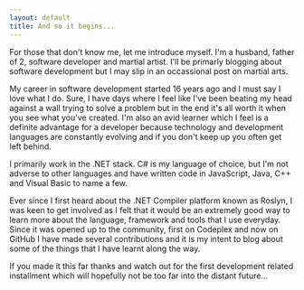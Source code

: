 ```yaml
---
layout: default
title: And so it begins...
---
```

For those that don't know me, let me introduce myself. I'm a husband, father of 2, software developer and martial artist. I'll be primarly blogging about software development but I may slip in an occassional post on martial arts.

My career in software development started 16 years ago and I must say I love what I do. Sure, I have days where I feel like I've been beating my head against a wall trying to solve a problem but in the end it's all worth it when you see what you've created. I'm also an avid learner which I feel is a definite advantage for a developer because technology and development languages are constantly evolving and if you don't keep up you often get left behind. 

I primarily work in the .NET stack. C# is my language of choice, but I'm not adverse to other languages and have written code in JavaScript, Java, C++ and Visual Basic to name a few.

Ever since I first heard about the .NET Compiler platform known as Roslyn, I was keen to get involved as I felt that it would be an extremely good way to learn more about the language, framework and tools that I use everyday. Since it was opened up to the community, first on Codeplex and now on GitHub I have made several contributions and it is my intent to blog about some of the things that I have learnt along the way.

If you made it this far thanks and watch out for the first development related installment which will hopefully not be too far into the distant future...